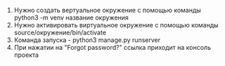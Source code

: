 1. Нужно создать вертуальное окружение с помощью команды python3 -m venv название окружения
2. Нужно активировать виртуальное окружение с помощью команды source/окружение/bin/activate
3. Команда запуска - python3 manage.py runserver
4. При нажатии на "Forgot password?" ссылка приходит на консоль проекта
